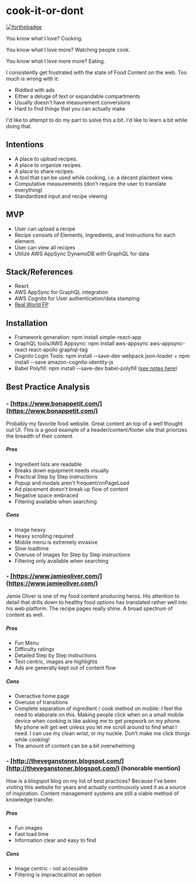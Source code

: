 # cook-it-or-dont

[![forthebadge](https://forthebadge.com/images/badges/built-with-grammas-recipe.svg)](https://forthebadge.com)

You know what I love? Cooking.

You know what I love more? Watching people cook.

You know what I love more more? Eating.

I consistently get frustrated with the state of Food Content on the web. Too much is wrong with it:
- Riddled with ads
- Either a deluge of text or expandable compartments
- Usually doesn't have measurement conversions
- Hard to find things that you can actually make

I'd like to attempt to do my part to solve this a bit. I'd like to learn a bit while doing that.

## Intentions
- A place to upload recipes.
- A place to organize recipes.
- A place to share recipes.
- A tool that can be used while cooking, i.e. a decent plaintext view.
- Computative measurements (don't require the user to translate everything)
- Standardized input and recipe viewing

## MVP
- User can upload a recipe
- Recipe consists of Elements, Ingredients, and Instructions for each element.
- User can view all recipes
- Utilize AWS AppSync DynamoDB with GraphQL for data

## Stack/References
- React
- AWS AppSync for GraphQL integration
- AWS Cognito for User authentication/data stamping
- [Real World FP](https://github.com/haskellcamargo/js-real-world-functional-programming)

## Installation
- Framework generation: npm install simple-react-app
- GraphQL tools/AWS Appsync: npm install aws-appsync aws-appsync-react react-apollo graphql-tag
- Cognito Login Tools: npm install --save-dev webpack json-loader + npm install --save amazon-cognito-identity-js
- Babel Polyfill: npm install --save-dev babel-polyfill ([see notes here](https://github.com/babel/babel-preset-env/issues/112))

## Best Practice Analysis
### - [https://www.bonappetit.com/](https://www.bonappetit.com/)
Probably my favorite food website. Great content an top of a well thought out UI. This is a good example of a header/content/footer site that priorizes the breadth of their content
##### Pros
- Ingredient lists are readable
- Breaks down equipment needs visually
- Practical Step by Step instructions
- Popup and modals aren't frequent/onPageLoad
- Ad placement doesn't break up flow of content
- Negative space embraced
- Filtering available when searching

##### Cons
- Image heavy
- Heavy scrolling required
- Mobile menu is extremely invasive
- Slow loadtime
- Overuse of images for Step by Step instructions
- Filtering only available when searching

### - [https://www.jamieoliver.com/](https://www.jamieoliver.com/)
Jamie Oliver is one of my food content producing heros. His attention to detail that drills down to healthy food options has translated rather well into his web platform. The recipe pages really shine. A broad spectrum of content as well.
##### Pros
- Fun Menu
- Difficulty ratings
- Detailed Step by Step instructions
- Text centric, images are highlights
- Ads are generally kept out of content flow

##### Cons
- Overactive home page
- Overuse of transitions
- Complete separation of ingredient / cook method on mobile: I feel the need to elaborate on this. Making people click when on a small mobile device when cooking is like asking me to get prepwork on my phone. My phone will get wet unless you let me scroll around to find what I need. I can use my clean wrist, or my nuckle. Don't make me click things while cooking!
- The amount of content can be a bit overwhelming

### - [http://theveganstoner.blogspot.com/](http://theveganstoner.blogspot.com/) (honorable mention)
How is a blogspot blog on my list of best practices? Because I've been visiting this website for years and actually continuously used it as a source of inspiration. Content management systems are still a viable method of knowledge transfer.
##### Pros
- Fun images
- Fast load time
- Information clear and easy to find

##### Cons
- Image centric - not accessible
- Filtering is impractical/not an option
